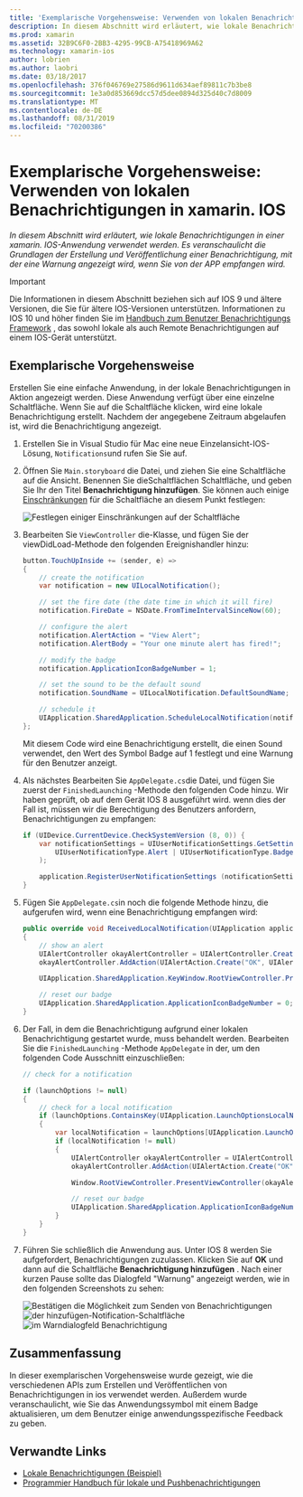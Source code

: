 ```yaml
---
title: 'Exemplarische Vorgehensweise: Verwenden von lokalen Benachrichtigungen in xamarin. IOS'
description: In diesem Abschnitt wird erläutert, wie lokale Benachrichtigungen in einer xamarin. IOS-Anwendung verwendet werden. Es veranschaulicht die Grundlagen der Erstellung und Veröffentlichung einer Benachrichtigung, mit der eine Warnung angezeigt wird, wenn Sie von der APP empfangen wird.
ms.prod: xamarin
ms.assetid: 32B9C6F0-2BB3-4295-99CB-A75418969A62
ms.technology: xamarin-ios
author: lobrien
ms.author: laobri
ms.date: 03/18/2017
ms.openlocfilehash: 376f046769e27586d9611d634aef89811c7b3be8
ms.sourcegitcommit: 1e3a0d853669dcc57d5dee0894d325d40c7d8009
ms.translationtype: MT
ms.contentlocale: de-DE
ms.lasthandoff: 08/31/2019
ms.locfileid: "70200386"
---
```

# <a name="walkthrough---using-local-notifications-in-xamarinios"></a>Exemplarische Vorgehensweise: Verwenden von lokalen Benachrichtigungen in xamarin. IOS

_In diesem Abschnitt wird erläutert, wie lokale Benachrichtigungen in einer xamarin. IOS-Anwendung verwendet werden. Es veranschaulicht die Grundlagen der Erstellung und Veröffentlichung einer Benachrichtigung, mit der eine Warnung angezeigt wird, wenn Sie von der APP empfangen wird._

> [!IMPORTANT]
> Die Informationen in diesem Abschnitt beziehen sich auf IOS 9 und ältere Versionen, die Sie für ältere IOS-Versionen unterstützen. Informationen zu IOS 10 und höher finden Sie im [Handbuch zum Benutzer Benachrichtigungs Framework](~/ios/platform/user-notifications/index.md) , das sowohl lokale als auch Remote Benachrichtigungen auf einem IOS-Gerät unterstützt.

## <a name="walkthrough"></a>Exemplarische Vorgehensweise

Erstellen Sie eine einfache Anwendung, in der lokale Benachrichtigungen in Aktion angezeigt werden. Diese Anwendung verfügt über eine einzelne Schaltfläche. Wenn Sie auf die Schaltfläche klicken, wird eine lokale Benachrichtigung erstellt. Nachdem der angegebene Zeitraum abgelaufen ist, wird die Benachrichtigung angezeigt.


1. Erstellen Sie in Visual Studio für Mac eine neue Einzelansicht-IOS-Lösung, `Notifications`und rufen Sie Sie auf.
1. Öffnen Sie `Main.storyboard` die Datei, und ziehen Sie eine Schaltfläche auf die Ansicht. Benennen Sie dieSchaltflächen Schaltfläche, und geben Sie Ihr den Titel **Benachrichtigung hinzufügen**. Sie können auch einige [Einschränkungen](~/ios/user-interface/designer/designer-auto-layout.md) für die Schaltfläche an diesem Punkt festlegen: 

    ![](local-notifications-in-ios-walkthrough-images/image3.png "Festlegen einiger Einschränkungen auf der Schaltfläche")
1. Bearbeiten Sie `ViewController` die-Klasse, und fügen Sie der viewDidLoad-Methode den folgenden Ereignishandler hinzu:

    ```csharp
    button.TouchUpInside += (sender, e) =>
    {
        // create the notification
        var notification = new UILocalNotification();

        // set the fire date (the date time in which it will fire)
        notification.FireDate = NSDate.FromTimeIntervalSinceNow(60);

        // configure the alert
        notification.AlertAction = "View Alert";
        notification.AlertBody = "Your one minute alert has fired!";

        // modify the badge
        notification.ApplicationIconBadgeNumber = 1;

        // set the sound to be the default sound
        notification.SoundName = UILocalNotification.DefaultSoundName;

        // schedule it
        UIApplication.SharedApplication.ScheduleLocalNotification(notification);
    };
    ```

    Mit diesem Code wird eine Benachrichtigung erstellt, die einen Sound verwendet, den Wert des Symbol Badge auf 1 festlegt und eine Warnung für den Benutzer anzeigt.

1. Als nächstes Bearbeiten Sie `AppDelegate.cs`die Datei, und fügen Sie zuerst der `FinishedLaunching` -Methode den folgenden Code hinzu. Wir haben geprüft, ob auf dem Gerät IOS 8 ausgeführt wird. wenn dies der Fall ist, müssen wir die Berechtigung des Benutzers anfordern, Benachrichtigungen zu empfangen:

    ```csharp
    if (UIDevice.CurrentDevice.CheckSystemVersion (8, 0)) {
        var notificationSettings = UIUserNotificationSettings.GetSettingsForTypes (
            UIUserNotificationType.Alert | UIUserNotificationType.Badge | UIUserNotificationType.Sound, null
        );

        application.RegisterUserNotificationSettings (notificationSettings);
    }
    ```

1. Fügen Sie `AppDelegate.cs`in noch die folgende Methode hinzu, die aufgerufen wird, wenn eine Benachrichtigung empfangen wird:

    ```csharp
    public override void ReceivedLocalNotification(UIApplication application, UILocalNotification notification)
    {
        // show an alert
        UIAlertController okayAlertController = UIAlertController.Create(notification.AlertAction, notification.AlertBody, UIAlertControllerStyle.Alert);
        okayAlertController.AddAction(UIAlertAction.Create("OK", UIAlertActionStyle.Default, null));

        UIApplication.SharedApplication.KeyWindow.RootViewController.PresentViewController(okayAlertController, true, null);

        // reset our badge
        UIApplication.SharedApplication.ApplicationIconBadgeNumber = 0;
    }
    ```

1. Der Fall, in dem die Benachrichtigung aufgrund einer lokalen Benachrichtigung gestartet wurde, muss behandelt werden. Bearbeiten Sie die `FinishedLaunching` -Methode `AppDelegate` in der, um den folgenden Code Ausschnitt einzuschließen:


    ```csharp
    // check for a notification

    if (launchOptions != null)
    {
        // check for a local notification
        if (launchOptions.ContainsKey(UIApplication.LaunchOptionsLocalNotificationKey))
        {
            var localNotification = launchOptions[UIApplication.LaunchOptionsLocalNotificationKey] as UILocalNotification;
            if (localNotification != null)
            {
                UIAlertController okayAlertController = UIAlertController.Create(localNotification.AlertAction, localNotification.AlertBody, UIAlertControllerStyle.Alert);
                okayAlertController.AddAction(UIAlertAction.Create("OK", UIAlertActionStyle.Default, null));

                Window.RootViewController.PresentViewController(okayAlertController, true, null);

                // reset our badge
                UIApplication.SharedApplication.ApplicationIconBadgeNumber = 0;
            }
        }
    }
    ```

1. Führen Sie schließlich die Anwendung aus. Unter IOS 8 werden Sie aufgefordert, Benachrichtigungen zuzulassen. Klicken Sie auf **OK** und dann auf die Schaltfläche **Benachrichtigung hinzufügen** . Nach einer kurzen Pause sollte das Dialogfeld "Warnung" angezeigt werden, wie in den folgenden Screenshots zu sehen:

    ![](local-notifications-in-ios-walkthrough-images/image0.png "Bestätigen die Möglichkeit zum Senden von Benachrichtigungen") ![](local-notifications-in-ios-walkthrough-images/image1.png "der hinzufügen-Notification-Schaltfläche") ![](local-notifications-in-ios-walkthrough-images/image2.png "im Warndialogfeld Benachrichtigung")

## <a name="summary"></a>Zusammenfassung

In dieser exemplarischen Vorgehensweise wurde gezeigt, wie die verschiedenen APIs zum Erstellen und Veröffentlichen von Benachrichtigungen in ios verwendet werden. Außerdem wurde veranschaulicht, wie Sie das Anwendungssymbol mit einem Badge aktualisieren, um dem Benutzer einige anwendungsspezifische Feedback zu geben.


## <a name="related-links"></a>Verwandte Links

- [Lokale Benachrichtigungen (Beispiel)](https://docs.microsoft.com/samples/xamarin/ios-samples/localnotifications)
- [Programmier Handbuch für lokale und Pushbenachrichtigungen](https://developer.apple.com/library/prerelease/content/documentation/NetworkingInternet/Conceptual/RemoteNotificationsPG/)
